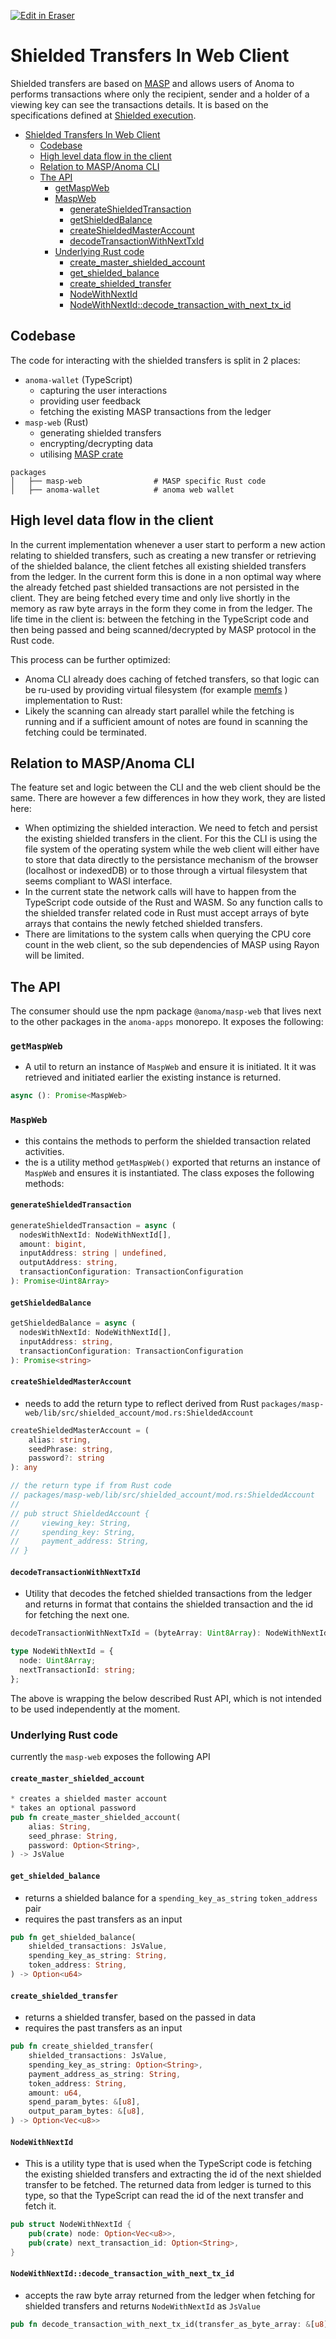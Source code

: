 <p><a target="_blank" href="https://app.eraser.io/workspace/AjHUWfLqCYi6Lr2b5yLd" id="edit-in-eraser-github-link"><img alt="Edit in Eraser" src="https://firebasestorage.googleapis.com/v0/b/second-petal-295822.appspot.com/o/images%2Fgithub%2FOpen%20in%20Eraser.svg?alt=media&amp;token=968381c8-a7e7-472a-8ed6-4a6626da5501"></a></p>

# Shielded Transfers In Web Client
Shielded transfers are based on [﻿MASP](https://github.com/anoma/masp) and allows users of Anoma to performs transactions where only the recipient, sender and a holder of a viewing key can see the transactions details. It is based on the specifications defined at [﻿Shielded execution](../../ledger/shielded-execution/masp.md).

- [﻿Shielded Transfers In Web Client](#shielded-transfers-in-web-client) 
    - [﻿Codebase](#codebase) 
    - [﻿High level data flow in the client](#high-level-data-flow-in-the-client) 
    - [﻿Relation to MASP/Anoma CLI](#relation-to-maspanoma-cli) 
    - [﻿The API](#the-api) 
        - [﻿getMaspWeb](#getmaspweb) 
        - [﻿MaspWeb](#maspweb) 
            - [﻿generateShieldedTransaction](#generateshieldedtransaction) 
            - [﻿getShieldedBalance](#getshieldedbalance) 
            - [﻿createShieldedMasterAccount](#createshieldedmasteraccount) 
            - [﻿decodeTransactionWithNextTxId](#decodetransactionwithnexttxid) 
        - [﻿Underlying Rust code](#underlying-rust-code) 
            - [﻿create_master_shielded_account](#create_master_shielded_account) 
            - [﻿get_shielded_balance](#get_shielded_balance) 
            - [﻿create_shielded_transfer](#create_shielded_transfer) 
            - [﻿NodeWithNextId](#nodewithnextid) 
            - [﻿NodeWithNextId::decode_transaction_with_next_tx_id](#nodewithnextiddecode_transaction_with_next_tx_id) 
## Codebase
The code for interacting with the shielded transfers is split in 2 places:

- `anoma-wallet`  (TypeScript)
    - capturing the user interactions
    - providing user feedback
    - fetching the existing MASP transactions from the ledger
- `masp-web`  (Rust)
    - generating shielded transfers
    - encrypting/decrypting data
    - utilising [﻿MASP crate](https://github.com/anoma/masp) 
```
packages
│   ├── masp-web                # MASP specific Rust code
│   ├── anoma-wallet            # anoma web wallet
```
## High level data flow in the client
In the current implementation whenever a user start to perform a new action relating to shielded transfers, such as creating a new transfer or retrieving of the shielded balance, the client fetches all existing shielded transfers from the ledger. In the current form this is done in a non optimal way where the already fetched past shielded transactions are not persisted in the client. They are being fetched every time and only live shortly in the memory as raw byte arrays in the form they come in from the ledger. The life time in the client is: between the fetching in the TypeScript code and then being passed and being scanned/decrypted by MASP protocol in the Rust code.

This process can be further optimized:

- Anoma CLI already does caching of fetched transfers, so that logic can be ru-used by providing virtual filesystem (for example [﻿memfs](https://github.com/streamich/memfs#readme) ) implementation to Rust:
- Likely the scanning can already start parallel while the fetching is running and if a sufficient amount of notes are found in scanning the fetching could be terminated.
## Relation to MASP/Anoma CLI
The feature set and logic between the CLI and the web client should be the same. There are however a few differences in how they work, they are listed here:

- When optimizing the shielded interaction. We need to fetch and persist the existing shielded transfers in the client. For this the CLI is using the file system of the operating system while the web client will either have to store that data directly to the persistance mechanism of the browser (localhost or indexedDB) or to those through a virtual filesystem that seems compliant to WASI interface.
- In the current state the network calls will have to happen from the TypeScript code outside of the Rust and WASM. So any function calls to the shielded transfer related code in Rust must accept arrays of byte arrays that contains the newly fetched shielded transfers.
- There are limitations to the system calls when querying the CPU core count in the web client, so the sub dependencies of MASP using Rayon will be limited.
## The API
The consumer should use the npm package `@anoma/masp-web` that lives next to the other packages in the `anoma-apps` monorepo. It exposes the following:

### `getMaspWeb` 
- A util to return an instance of `MaspWeb`  and ensure it is initiated. It it was retrieved and initiated earlier the existing instance is returned.
```ts
async (): Promise<MaspWeb>
```
### `MaspWeb` 
- this contains the methods to perform the shielded transaction related activities.
- the is a utility method `getMaspWeb()`  exported that returns an instance of `MaspWeb`  and ensures it is instantiated.
The class exposes the following methods:

#### `generateShieldedTransaction` 
```ts
generateShieldedTransaction = async (
  nodesWithNextId: NodeWithNextId[],
  amount: bigint,
  inputAddress: string | undefined,
  outputAddress: string,
  transactionConfiguration: TransactionConfiguration
): Promise<Uint8Array>
```
#### `getShieldedBalance` 
```ts
getShieldedBalance = async (
  nodesWithNextId: NodeWithNextId[],
  inputAddress: string,
  transactionConfiguration: TransactionConfiguration
): Promise<string>
```
#### `createShieldedMasterAccount` 
- needs to add the return type to reflect derived from Rust `packages/masp-web/lib/src/shielded_account/mod.rs:ShieldedAccount` 
```ts
createShieldedMasterAccount = (
    alias: string,
    seedPhrase: string,
    password?: string
): any

// the return type if from Rust code
// packages/masp-web/lib/src/shielded_account/mod.rs:ShieldedAccount
//
// pub struct ShieldedAccount {
//     viewing_key: String,
//     spending_key: String,
//     payment_address: String,
// }
```
#### `decodeTransactionWithNextTxId` 
- Utility that decodes the fetched shielded transactions from the ledger and returns in format that contains the shielded transaction and the id for fetching the next one.
```ts
decodeTransactionWithNextTxId = (byteArray: Uint8Array): NodeWithNextId

type NodeWithNextId = {
  node: Uint8Array;
  nextTransactionId: string;
};
```
The above is wrapping the below described Rust API, which is not intended to be used independently at the moment.

### Underlying Rust code
currently the `masp-web` exposes the following API

#### `create_master_shielded_account` 
```rust
* creates a shielded master account
* takes an optional password
pub fn create_master_shielded_account(
    alias: String,
    seed_phrase: String,
    password: Option<String>,
) -> JsValue
```
#### `get_shielded_balance` 
- returns a shielded balance for a `spending_key_as_string`  `token_address`  pair
- requires the past transfers as an input
```rust
pub fn get_shielded_balance(
    shielded_transactions: JsValue,
    spending_key_as_string: String,
    token_address: String,
) -> Option<u64>
```
#### `create_shielded_transfer` 
- returns a shielded transfer, based on the passed in data
- requires the past transfers as an input
```rust
pub fn create_shielded_transfer(
    shielded_transactions: JsValue,
    spending_key_as_string: Option<String>,
    payment_address_as_string: String,
    token_address: String,
    amount: u64,
    spend_param_bytes: &[u8],
    output_param_bytes: &[u8],
) -> Option<Vec<u8>>
```
#### `NodeWithNextId` 
- This is a utility type that is used when the TypeScript code is fetching the existing shielded transfers and extracting the id of the next shielded transfer to be fetched. The returned data from ledger is turned to this type, so that the TypeScript can read the id of the next transfer and fetch it.
```rust
pub struct NodeWithNextId {
    pub(crate) node: Option<Vec<u8>>,
    pub(crate) next_transaction_id: Option<String>,
}
```
#### `NodeWithNextId::decode_transaction_with_next_tx_id` 
- accepts the raw byte array returned from the ledger when fetching for shielded transfers and returns `NodeWithNextId`  as `JsValue` 
```rust
pub fn decode_transaction_with_next_tx_id(transfer_as_byte_array: &[u8]) -> JsValue
```



<!--- Eraser file: https://app.eraser.io/workspace/AjHUWfLqCYi6Lr2b5yLd --->